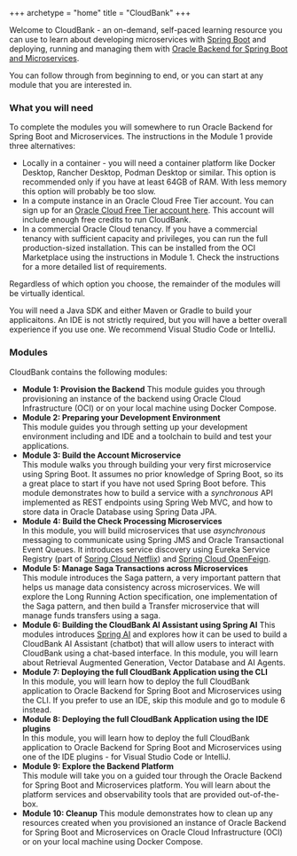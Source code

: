 +++
archetype = "home"
title = "CloudBank"
+++

Welcome to CloudBank - an on-demand, self-paced learning resource you can use
to learn about developing microservices with [Spring Boot](https://spring.io/projects/spring-boot) 
and deploying, running and managing them with [Oracle Backend for Spring Boot and Microservices](https://bit.ly/oraclespringboot).

You can follow through from beginning to end, or you can start at any module that you are interested in.

### What you will need

To complete the modules you will somewhere to run Oracle Backend for Spring Boot and Microservices.
The instructions in the Module 1 provide three alternatives: 

- Locally in a container - you will need a container platform like Docker Desktop, Rancher Desktop, Podman Desktop or similar.
  This option is recommended only if you have at least 64GB of RAM.  With less memory this option will probably be too slow.
- In a compute instance in an Oracle Cloud Free Tier account.  You can sign up for an [Oracle Cloud Free Tier account here](https://signup.cloud.oracle.com/).
  This account will include enough free credits to run CloudBank.
- In a commercial Oracle Cloud tenancy.  If you have a commercial tenancy with sufficient capacity and
  privileges, you can run the full production-sized installation.  This can be installed from the OCI Marketplace
  using the instructions in Module 1.  Check the instructions for a more detailed list of requirements.

Regardless of which option you choose, the remainder of the modules will be virtually identical.  

You will need a Java SDK and either Maven or Gradle to build your applicaitons. An IDE is not strictly required,
but you will have a better overall experience if you use one.  We recommend Visual Studio Code or IntelliJ.

### Modules

CloudBank contains the following modules:

* **Module 1: Provision the Backend**
  This module guides you through provisioning an instance of the backend using
  Oracle Cloud Infrastructure (OCI) or on your local machine using Docker Compose.
* **Module 2: Preparing your Development Environment**  
  This module guides you through setting up your development environment including
  and IDE and a toolchain to build and test your applications.
* **Module 3: Build the Account Microservice**  
  This module walks you through building your very first microservice using Spring Boot.
  It assumes no prior knowledge of Spring Boot, so its a great place to start if you
  have not used Spring Boot before. This module demonstrates how to build a service
  with a *synchronous* API implemented as REST endpoints using Spring Web MVC, and how to
  store data in Oracle Database using Spring Data JPA.
* **Module 4: Build the Check Processing Microservices**  
  In this module, you will build microservices that use *asynchronous* messaging
  to communicate using Spring JMS and Oracle Transactional Event Queues. It introduces
  service discovery using Eureka Service Registry (part of [Spring Cloud Netflix](https://spring.io/projects/spring-cloud-netflix)) 
  and [Spring Cloud OpenFeign](https://spring.io/projects/spring-cloud-openfeign).
* **Module 5: Manage Saga Transactions across Microservices**  
  This module introduces the Saga pattern, a very important pattern that helps us
  manage data consistency across microservices. We will explore the Long Running
  Action specification, one implementation of the Saga pattern, and then build
  a Transfer microservice that will manage funds transfers using a saga.  
* **Module 6: Building the CloudBank AI Assistant using Spring AI**
  This modules introduces [Spring AI](https://github.com/spring-projects/spring-ai)
  and explores how it can be used to build a CloudBank AI Assistant (chatbot) that will
  allow users to interact with CloudBank using a chat-based interface.
  In this module, you will learn about Retrieval Augmented Generation, Vector
  Database and AI Agents.
* **Module 7: Deploying the full CloudBank Application using the CLI**  
  In this module, you will learn how to deploy the full CloudBank application
  to Oracle Backend for Spring Boot and Microservices using the CLI.
  If you prefer to use an IDE, skip this module and go to module 6 instead.
* **Module 8: Deploying the full CloudBank Application using the IDE plugins**  
  In this module, you will learn how to deploy the full CloudBank application
  to Oracle Backend for Spring Boot and Microservices using one of the
  IDE plugins - for Visual Studio Code or IntelliJ.  
* **Module 9: Explore the Backend Platform**  
  This module will take you on a guided tour through the Oracle Backend for
  Spring Boot and Microservices platform. You will learn about the platform
  services and observability tools that are provided out-of-the-box.
* **Module 10: Cleanup**
  This module demonstrates how to clean up any resources created when
  you provisioned an instance of Oracle Backend for Spring Boot and Microservices
  on Oracle Cloud Infrastructure (OCI) or on your local machine using Docker Compose.  